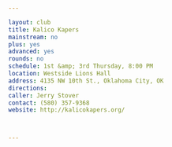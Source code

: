 ```yaml
---

layout: club
title: Kalico Kapers
mainstream: no
plus: yes
advanced: yes
rounds: no
schedule: 1st &amp; 3rd Thursday, 8:00 PM
location: Westside Lions Hall
address: 4135 NW 10th St., Oklahoma City, OK
directions: 
caller: Jerry Stover
contact: (580) 357-9368
website: http://kalicokapers.org/



---
```


